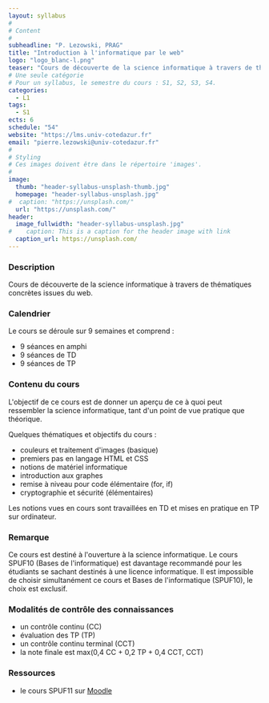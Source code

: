 ```yaml
---
layout: syllabus
#
# Content
#
subheadline: "P. Lezowski, PRAG"
title: "Introduction à l'informatique par le web"
logo: "logo_blanc-l.png"
teaser: "Cours de découverte de la science informatique à travers de thématiques concrètes issues du web."
# Une seule catégorie
# Pour un syllabus, le semestre du cours : S1, S2, S3, S4.
categories:
  - L1
tags:
  - S1
ects: 6
schedule: "54"
website: "https://lms.univ-cotedazur.fr"
email: "pierre.lezowski@univ-cotedazur.fr"
#
# Styling
# Ces images doivent être dans le répertoire 'images'.
#
image:
  thumb: "header-syllabus-unsplash-thumb.jpg"
  homepage: "header-syllabus-unsplash.jpg"
#  caption: "https://unsplash.com/"
  url: "https://unsplash.com/"
header:
  image_fullwidth: "header-syllabus-unsplash.jpg"
#    caption: This is a caption for the header image with link
  caption_url: https://unsplash.com/  
---
```


###  Description ###

Cours de découverte de la science informatique à travers de thématiques concrètes issues du web.

###  Calendrier ###

Le cours se déroule sur 9 semaines et comprend :

- 9 séances en amphi
- 9 séances de TD
- 9 séances de TP


###  Contenu du cours ###

L'objectif de ce cours est de donner un aperçu de ce à quoi peut ressembler la science informatique,
tant d'un point de vue pratique que théorique.

Quelques thématiques et objectifs du cours :
- couleurs et traitement d'images (basique)
- premiers pas en langage HTML et CSS
- notions de matériel informatique
- introduction aux graphes
- remise à niveau pour code élémentaire (for, if)
- cryptographie et sécurité (élémentaires)

Les notions vues en cours sont travaillées en TD et mises en pratique en TP sur ordinateur. 

### Remarque ### 

Ce cours est destiné à l'ouverture à la science informatique. Le cours SPUF10 (Bases de l'informatique) est davantage
recommandé pour les étudiants se sachant destinés à une licence informatique. Il est impossible de choisir simultanément ce cours
et Bases de l'informatique (SPUF10), le choix est exclusif.


###  Modalités de contrôle des connaissances ###

- un contrôle continu (CC)
- évaluation des TP (TP)
- un contrôle continu terminal (CCT)
- la note finale est max(0,4 CC + 0,2 TP + 0,4 CCT, CCT)


###  Ressources ###

- le cours SPUF11 sur [Moodle](https://lms.univ-cotedazur.fr)



